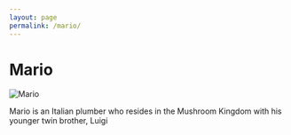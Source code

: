 ```yaml
---
layout: page
permalink: /mario/
---
```

# Mario

![Mario](/fandoms/assets/images/mario.jpg)

Mario is an Italian plumber who resides in the Mushroom Kingdom with his younger twin brother, Luigi